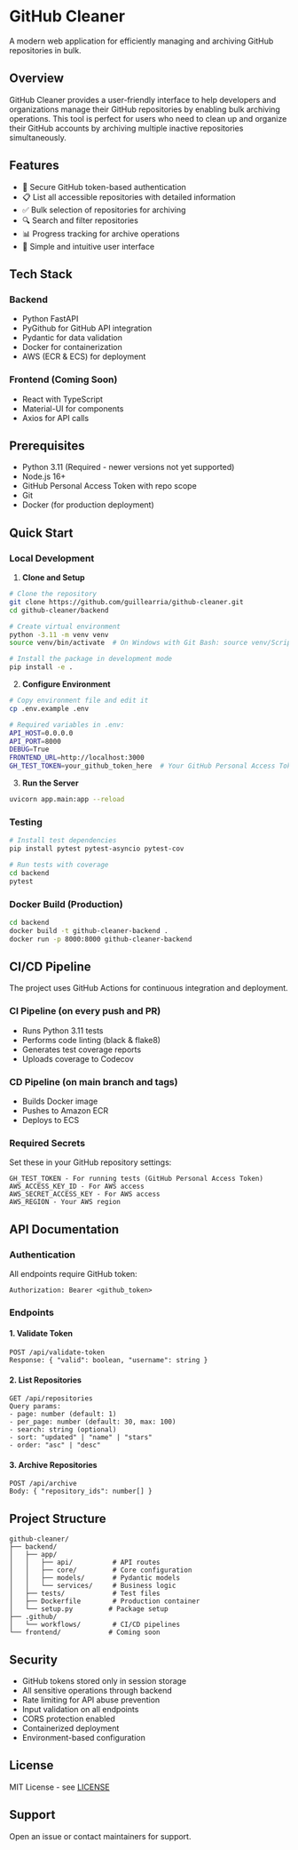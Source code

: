 # GitHub Cleaner

A modern web application for efficiently managing and archiving GitHub repositories in bulk.

## Overview

GitHub Cleaner provides a user-friendly interface to help developers and organizations manage their GitHub repositories by enabling bulk archiving operations. This tool is perfect for users who need to clean up and organize their GitHub accounts by archiving multiple inactive repositories simultaneously.

## Features

- 🔐 Secure GitHub token-based authentication
- 📋 List all accessible repositories with detailed information
- ✅ Bulk selection of repositories for archiving
- 🔍 Search and filter repositories
- 📊 Progress tracking for archive operations
- 🎯 Simple and intuitive user interface

## Tech Stack

### Backend
- Python FastAPI
- PyGithub for GitHub API integration
- Pydantic for data validation
- Docker for containerization
- AWS (ECR & ECS) for deployment

### Frontend (Coming Soon)
- React with TypeScript
- Material-UI for components
- Axios for API calls

## Prerequisites

- Python 3.11 (Required - newer versions not yet supported)
- Node.js 16+
- GitHub Personal Access Token with repo scope
- Git
- Docker (for production deployment)

## Quick Start

### Local Development

1. **Clone and Setup**
```bash
# Clone the repository
git clone https://github.com/guillearria/github-cleaner.git
cd github-cleaner/backend

# Create virtual environment
python -3.11 -m venv venv
source venv/bin/activate  # On Windows with Git Bash: source venv/Scripts/activate

# Install the package in development mode
pip install -e .
```

2. **Configure Environment**
```bash
# Copy environment file and edit it
cp .env.example .env

# Required variables in .env:
API_HOST=0.0.0.0
API_PORT=8000
DEBUG=True
FRONTEND_URL=http://localhost:3000
GH_TEST_TOKEN=your_github_token_here  # Your GitHub Personal Access Token
```

3. **Run the Server**
```bash
uvicorn app.main:app --reload
```

### Testing

```bash
# Install test dependencies
pip install pytest pytest-asyncio pytest-cov

# Run tests with coverage
cd backend
pytest
```

### Docker Build (Production)

```bash
cd backend
docker build -t github-cleaner-backend .
docker run -p 8000:8000 github-cleaner-backend
```

## CI/CD Pipeline

The project uses GitHub Actions for continuous integration and deployment.

### CI Pipeline (on every push and PR)
- Runs Python 3.11 tests
- Performs code linting (black & flake8)
- Generates test coverage reports
- Uploads coverage to Codecov

### CD Pipeline (on main branch and tags)
- Builds Docker image
- Pushes to Amazon ECR
- Deploys to ECS

### Required Secrets
Set these in your GitHub repository settings:
```
GH_TEST_TOKEN - For running tests (GitHub Personal Access Token)
AWS_ACCESS_KEY_ID - For AWS access
AWS_SECRET_ACCESS_KEY - For AWS access
AWS_REGION - Your AWS region
```

## API Documentation

### Authentication
All endpoints require GitHub token:
```
Authorization: Bearer <github_token>
```

### Endpoints

#### 1. Validate Token
```
POST /api/validate-token
Response: { "valid": boolean, "username": string }
```

#### 2. List Repositories
```
GET /api/repositories
Query params:
- page: number (default: 1)
- per_page: number (default: 30, max: 100)
- search: string (optional)
- sort: "updated" | "name" | "stars"
- order: "asc" | "desc"
```

#### 3. Archive Repositories
```
POST /api/archive
Body: { "repository_ids": number[] }
```

## Project Structure
```
github-cleaner/
├── backend/
│   ├── app/
│   │   ├── api/          # API routes
│   │   ├── core/         # Core configuration
│   │   ├── models/       # Pydantic models
│   │   └── services/     # Business logic
│   ├── tests/            # Test files
│   ├── Dockerfile        # Production container
│   └── setup.py         # Package setup
├── .github/
│   └── workflows/        # CI/CD pipelines
└── frontend/            # Coming soon
```

## Security

- GitHub tokens stored only in session storage
- All sensitive operations through backend
- Rate limiting for API abuse prevention
- Input validation on all endpoints
- CORS protection enabled
- Containerized deployment
- Environment-based configuration

## License

MIT License - see [LICENSE](LICENSE)

## Support

Open an issue or contact maintainers for support.